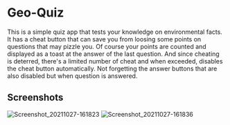 # Geo-Quiz
This is a simple quiz app that tests your knowledge on environmental facts.
It has a cheat button that can save you from loosing some points on questions that may pizzle you.
Of course your points are counted and displayed as a toast at the answer of the last question.
And since cheating is deterred, there's a limited number of cheat and when exceeded, disables the cheat button automatically.
Not forgetting the answer buttons that are also disabled but when question is answered.

## Screenshots
![Screenshot_20211027-161823](https://user-images.githubusercontent.com/89112108/139108200-1fa453a9-1ebf-4e0e-81fc-45ea67ec4d3c.png)
![Screenshot_20211027-161836](https://user-images.githubusercontent.com/89112108/139108353-991becff-e496-426b-ab67-8423c014d3ff.png)
